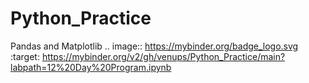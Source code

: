 # Python_Practice
Pandas and Matplotlib
.. image:: https://mybinder.org/badge_logo.svg
 :target: https://mybinder.org/v2/gh/venups/Python_Practice/main?labpath=12%20Day%20Program.ipynb
